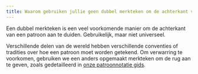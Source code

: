 ```yaml
---
title: Waarom gebruiken jullie geen dubbel merkteken om de achterkant van het patroon aan te duiden?
---
```


Een dubbel merkteken is een veel voorkomende manier om de achterkant van een patroon aan te duiden. Gebruikelijk, maar niet universeel.

Verschillende delen van de wereld hebben verschillende conventies of tradities over hoe een patroon moet worden getekend. Om verwarring te voorkomen, gebruiken we een anders opgemaakt merkteken om de rug aan te geven, zoals gedetailleerd in [onze patroonnotatie gids][1].

[1]: /docs/various/notation/
